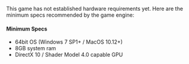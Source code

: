 This game has not established hardware requirements yet. Here are the minimum specs recommended by the game engine:

#### Minimum Specs
- 64bit OS (Windows 7 SP1+ / MacOS 10.12+)
- 8GB system ram
- DirectX 10 / Shader Model 4.0 capable GPU

